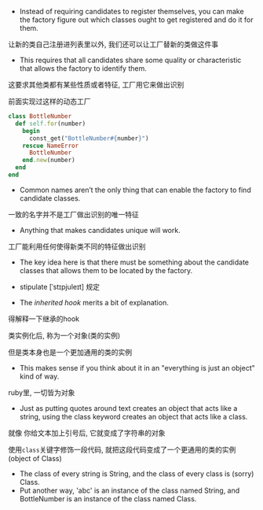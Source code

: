+ Instead of requiring candidates to register themselves, you can make the factory figure out which classes ought to get registered and do it for them.

让新的类自己注册进列表里以外, 我们还可以让工厂替新的类做这件事

+ This requires that all candidates share some quality or characteristic that allows the factory to identify them.

这要求其他类都有某些性质或者特征, 工厂用它来做出识别

前面实现过这样的动态工厂
```ruby
class BottleNumber
  def self.for(number)
    begin
      const_get("BottleNumber#{number}")
    rescue NameError
      BottleNumber
    end.new(number)
  end
end
```

+ Common names aren’t the only thing that can enable the factory to find candidate classes.

一致的名字并不是工厂做出识别的唯一特征

+ Anything that makes candidates unique will work.

工厂能利用任何使得新类不同的特征做出识别

+ The key idea here is that there must be something about the candidate classes that allows them to be located by the factory.

+ stipulate [ˈstɪpjuleɪt] 规定

+ The *inherited hook* merits a bit of explanation.

得解释一下继承的hook

类实例化后, 称为一个对象(类的实例)

但是类本身也是一个更加通用的类的实例

+ This makes sense if you think about it in an "everything is just an object" kind of way.

ruby里, 一切皆为对象

+ Just as putting quotes around text creates an object that acts like a string, using the class keyword creates an object that acts like a class.

就像 你给文本加上引号后, 它就变成了字符串的对象

使用`class`关键字修饰一段代码, 就把这段代码变成了一个更通用的类的实例(object of Class)

+ The class of every string is String, and the class of every class is (sorry) Class.
+ Put another way, 'abc' is an instance of the class named String, and BottleNumber is an instance of the class named Class.


